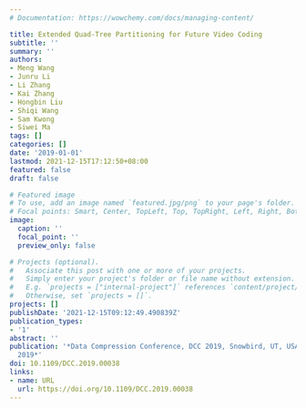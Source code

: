 ```yaml
---
# Documentation: https://wowchemy.com/docs/managing-content/

title: Extended Quad-Tree Partitioning for Future Video Coding
subtitle: ''
summary: ''
authors:
- Meng Wang
- Junru Li
- Li Zhang
- Kai Zhang
- Hongbin Liu
- Shiqi Wang
- Sam Kwong
- Siwei Ma
tags: []
categories: []
date: '2019-01-01'
lastmod: 2021-12-15T17:12:50+08:00
featured: false
draft: false

# Featured image
# To use, add an image named `featured.jpg/png` to your page's folder.
# Focal points: Smart, Center, TopLeft, Top, TopRight, Left, Right, BottomLeft, Bottom, BottomRight.
image:
  caption: ''
  focal_point: ''
  preview_only: false

# Projects (optional).
#   Associate this post with one or more of your projects.
#   Simply enter your project's folder or file name without extension.
#   E.g. `projects = ["internal-project"]` references `content/project/deep-learning/index.md`.
#   Otherwise, set `projects = []`.
projects: []
publishDate: '2021-12-15T09:12:49.490839Z'
publication_types:
- '1'
abstract: ''
publication: '*Data Compression Conference, DCC 2019, Snowbird, UT, USA, March 26-29,
  2019*'
doi: 10.1109/DCC.2019.00038
links:
- name: URL
  url: https://doi.org/10.1109/DCC.2019.00038
---
```

